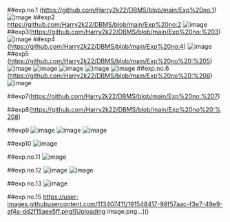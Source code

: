 ##exp.no.1
(https://github.com/Harry2k22/DBMS/blob/main/Exp%20no:1)
![image](https://user-images.githubusercontent.com/113414803/191889891-e0218b24-af82-4b76-aef3-ecc3079f4e3c.png)
##exp2
https://github.com/Harry2k22/DBMS/blob/main/Exp%20no:2
![image](https://user-images.githubusercontent.com/113414803/191890070-ec31aaea-3b2e-4f78-87b8-a88d9479921f.png)
##exp3(https://github.com/Harry2k22/DBMS/blob/main/Exp%20no:%203)
![image](https://user-images.githubusercontent.com/113414803/191890571-61caa010-6177-430b-ba59-fe82a61e7536.png)
##exp4
(https://github.com/Harry2k22/DBMS/blob/main/Exp%20no:4)
![image](https://user-images.githubusercontent.com/113414803/191890628-76f758b6-26b5-498a-8583-77719b09b121.png)
##exp5
(https://github.com/Harry2k22/DBMS/blob/main/Exp%20no%20:%205)
![image](https://user-images.githubusercontent.com/113414803/191891042-d75c4b3f-4a14-4691-93d8-1b36968733da.png)
![image](https://user-images.githubusercontent.com/113414803/191891060-98e78ca1-fca5-434b-9d1c-c1cf635e365c.png)
![image](https://user-images.githubusercontent.com/113414803/191891080-da2d02af-daeb-48c1-a8c5-80a2a2f16ebc.png)
![image](https://user-images.githubusercontent.com/113414803/191891094-66f35aa0-9291-4715-8693-94ae413d4351.png)
![image](https://user-images.githubusercontent.com/113414803/191891114-838225f7-4ae3-4035-8327-d353716c2cc5.png)
##exp.no.6
(https://github.com/Harry2k22/DBMS/blob/main/Exp%20no%20:%206)
![image](https://user-images.githubusercontent.com/113414803/191891958-5c73cd67-9045-4a2c-8dfa-24a500d8f668.png)

##exp7(https://github.com/Harry2k22/DBMS/blob/main/Exp%20no:%207)

##exp8(https://github.com/Harry2k22/DBMS/blob/main/Exp%20no%20:%208)

##exp9
![image](https://user-images.githubusercontent.com/113414803/191892059-ad09c1b5-2df8-46d0-8373-0eb2295c45ac.png)
![image](https://user-images.githubusercontent.com/113414803/191892110-515f7ab8-b79b-4989-bb72-4f52df42a7df.png)
![image](https://user-images.githubusercontent.com/113414803/191892137-40e944c8-0b71-421f-97d0-02e01a8564b6.png)

##exp10
![image](https://user-images.githubusercontent.com/113414803/191892159-e26707dd-1996-4b98-b9a2-4e3e8945de45.png)

##exp.no.11
![image](https://user-images.githubusercontent.com/113414803/191892583-2335e996-2e04-476a-81d4-5357af4fe495.png)

##exp.no.12
![image](https://user-images.githubusercontent.com/113414803/191892592-8553b176-3b0c-406c-8b84-1236e4bec016.png)
![image](https://user-images.githubusercontent.com/113414803/192077419-dd94eaa4-34bf-44c3-856c-d1c05d0a8a0d.png)

##exp.no.13
![image](https://user-images.githubusercontent.com/113414803/192077427-f4d96997-6eed-4d11-9929-dd2eb870af49.png)

##exp.no.15
https://user-images.githubusercontent.com/113407411/191548417-98f57aac-f3e7-49e9-af4a-dd2f15aee5ff.png![Uploading image.png…]()








